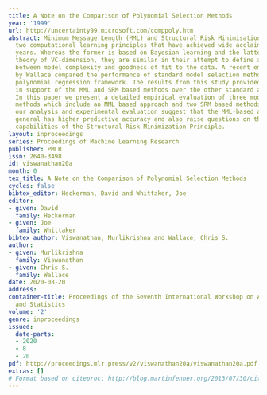 ```yaml
---
title: A Note on the Comparison of Polynomial Selection Methods
year: '1999'
url: http://uncertainty99.microsoft.com/comppoly.htm
abstract: Minimum Message Length (MML) and Structural Risk Minimisation (SRM) are
  two computational learning principles that have achieved wide acclaim in recent
  years. Whereas the former is based on Bayesian learning and the latter on the classical
  theory of VC-dimension, they are similar in their attempt to define a trade-off
  between model complexity and goodness of fit to the data. A recent empirical study
  by Wallace compared the performance of standard model selection methods in a one-dimensional
  polynomial regression framework. The results from this study provided strong evidence
  in support of the MML and SRM based methods over the other standard approaches.
  In this paper we present a detailed empirical evaluation of three model selection
  methods which include an MML based approach and two SRM based methods. Results from
  our analysis and experimental evaluation suggest that the MML-based approach in
  general has higher predictive accuracy and also raise questions on the inductive
  capabilities of the Structural Risk Minimization Principle.
layout: inproceedings
series: Proceedings of Machine Learning Research
publisher: PMLR
issn: 2640-3498
id: viswanathan20a
month: 0
tex_title: A Note on the Comparison of Polynomial Selection Methods
cycles: false
bibtex_editor: Heckerman, David and Whittaker, Joe
editor:
- given: David
  family: Heckerman
- given: Joe
  family: Whittaker
bibtex_author: Viswanathan, Murlikrishna and Wallace, Chris S.
author:
- given: Murlikrishna
  family: Viswanathan
- given: Chris S.
  family: Wallace
date: 2020-08-20
address:
container-title: Proceedings of the Seventh International Workshop on Artificial Intelligence
  and Statistics
volume: '2'
genre: inproceedings
issued:
  date-parts:
  - 2020
  - 8
  - 20
pdf: http://proceedings.mlr.press/v2/viswanathan20a/viswanathan20a.pdf
extras: []
# Format based on citeproc: http://blog.martinfenner.org/2013/07/30/citeproc-yaml-for-bibliographies/
---
```

